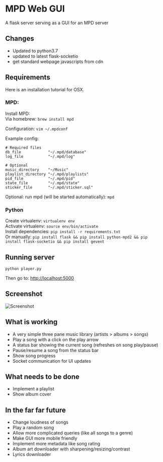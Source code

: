 # MPD Web GUI
A flask server serving as a GUI for an MPD server

## Changes
* Updated to python3.7
* updated to latest flask-socketio
* get standard webpage javascripts from cdn

## Requirements
Here is an installation tutorial for OSX.

### MPD:
Install MPD:  
Via homebrew: `brew install mpd`

Configuration:
`vim ~/.mpdconf`

Example config:
```
# Required files
db_file            "~/.mpd/database"
log_file           "~/.mpd/log"

# Optional
music_directory    "~/Music"
playlist_directory "~/.mpd/playlists"
pid_file           "~/.mpd/pid"
state_file         "~/.mpd/state"
sticker_file       "~/.mpd/sticker.sql"
```

Optional: run mpd (will be started automatically): `mpd`

### Python

Create virtualenv: `virtualenv env`  
Activate virtualenv: `source env/bin/activate`  
Install dependencies: `pip install -r requirements.txt`  
Or manually: `pip install flask && pip install python-mpd2 && pip install flask-socketio && pip install gevent`

## Running server
`python player.py`

Then go to: [http://localhost:5000](http://localhost:5000)

## Screenshot
![Screenshot](screenshot.png)

## What is working
* A very simple three pane music library (artists > albums > songs)
* Play a song with a click on the play arrow
* A status bar showing the current song (refreshes on song play/pause)
* Pause/resume a song from the status bar
* Show song progress
* Socket communication for UI updates 

## What needs to be done
* Implement a playlist
* Show album cover

## In the far far future
* Change loudness of songs
* Play a random song
* Allow more complicated queries (like all songs to a genre)
* Make GUI more mobile friendly
* Implement more metadata like song rating
* Album art downloader with sharpening/resizing/contrast
* Lyrics downloader

